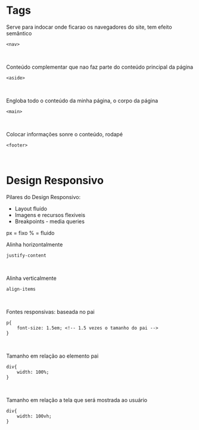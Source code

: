<h1>Tags</h1>

Serve para indocar onde ficarao os navegadores do site, tem efeito semântico
```
<nav>
```
<br>

Conteúdo complementar que nao faz parte do conteúdo principal da página
```
<aside>
```
<br>

Engloba todo o conteúdo da minha página, o corpo da página
```
<main>
```
<br>

Colocar informações sonre o conteúdo, rodapé
```
<footer>
```
<br>

<h1>Design Responsivo</h1>

Pilares do Design Responsivo:
<ul>
    <li>Layout fluído</li>
    <li>Imagens e recursos flexiveis</li>
    <li>Breakpoints - media queries</li>
</ul>

<p>
px = fixo
% = fluido
</p>

Alinha horizontalmente
```
justify-content
```
<br>

Alinha verticalmente
```
align-items
```
<br>

Fontes responsivas: baseada no pai
```
p{
    font-size: 1.5em; <!-- 1.5 vezes o tamanho do pai -->
}
```
<br>

Tamanho em relação ao elemento pai
```
div{
    width: 100%;
}
```
<br>

Tamanho em relação a tela que será mostrada ao usuário
```
div{
    width: 100vh;
}
```
<br>

